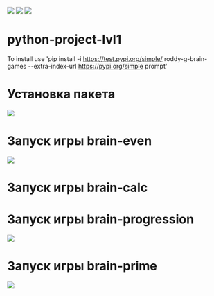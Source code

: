 <a href="https://codeclimate.com/github/codeclimate/codeclimate/maintainability"><img src="https://api.codeclimate.com/v1/badges/a99a88d28ad37a79dbf6/maintainability" /></a>
<a href="https://codeclimate.com/github/codeclimate/codeclimate/test_coverage"><img src="https://api.codeclimate.com/v1/badges/a99a88d28ad37a79dbf6/test_coverage" /></a>
<a href="https://github.com/roddy-g/python-project-lvl1/workflows/lint/badge.svg"><img src="https://github.com/roddy-g/python-project-lvl1/workflows/lint/badge.svg" /></a>
# python-project-lvl1
To install use 'pip install -i https://test.pypi.org/simple/ roddy-g-brain-games --extra-index-url https://pypi.org/simple prompt'
# Установка пакета
<a href="https://asciinema.org/a/sIzbUsATsgIe4JCz4Hi96nGCp" target="_blank"><img src="https://asciinema.org/a/sIzbUsATsgIe4JCz4Hi96nGCp.svg" /></a>
# Запуск игры brain-even
<a href="https://asciinema.org/a/o5dtLoSymOtj11TdO0KECutHe" target="_blank"><img src="https://asciinema.org/a/o5dtLoSymOtj11TdO0KECutHe.svg" /></a>
# Запуск игры brain-calc
<script id="asciicast-uLQmOeiZNEq0mG3mhKfTG3Kn0" src="https://asciinema.org/a/uLQmOeiZNEq0mG3mhKfTG3Kn0.js" async></script>
# Запуск игры brain-progression
<a href="https://asciinema.org/a/ROm2BL6cfY2YbVoiO4ktQaLRY" target="_blank"><img src="https://asciinema.org/a/ROm2BL6cfY2YbVoiO4ktQaLRY.svg" /></a>
# Запуск игры brain-prime
<a href="https://asciinema.org/a/JFLNYy61X6kh6ef2mmf5Vom1g" target="_blank"><img src="https://asciinema.org/a/JFLNYy61X6kh6ef2mmf5Vom1g.svg" /></a>
